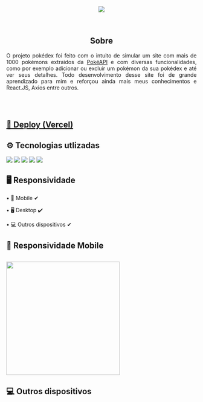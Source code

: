 <div align="center">
  <img src="https://i.imgur.com/E9NI4OO.png"/>
</div>
<br></br>
<h2 align="center">Sobre</h2>
<p align="justify"> O projeto pokédex foi feito com o intuito de simular um site com mais de 1000 pokémons extraidos da <a href="https://pokeapi.co/" target="blank" >PokéAPI</a> e com diversas funcionalidades, como por exemplo adicionar ou excluir um pokémon da sua pokédex e até ver seus detalhes. Todo desenvolvimento desse site foi de grande aprendizado para mim e reforçou ainda mais meus conhecimentos e React.JS, Axios entre outros.</p>
<br></br>

<h2><a href="https://pokedex-project-one.vercel.app/" target="blank">🔗 Deploy (Vercel)</a></h2>

<h2>⚙ Tecnologias utlizadas</h2>
<img src="https://img.shields.io/badge/React-20232A?style=for-the-badge&logo=react&logoColor=61DAFB"/>
<img src="https://img.shields.io/badge/Material--UI-0081CB?style=for-the-badge&logo=material-ui&logoColor=white"/>
<img src="https://i.imgur.com/HZ4sIcH.png"/>
<img src="https://img.shields.io/badge/React_Router-CA4245?style=for-the-badge&logo=react-router&logoColor=white"/>
<img src="https://i.imgur.com/tbWvxRj.png"/>

<h2>🖥 Responsividade</h2>
<p>• 📱 Mobile ✔</p>
<p>• 🖥 Desktop ✔</p>
<p>• 💻 Outros dispositivos ✔</p>

<h2>📱 Responsividade Mobile<h2>
<img width="300" src="pokedex/src/assets/mobile.gif">

<h2>💻 Outros dispositivos<h2>
